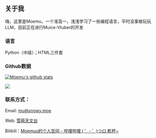## 关于我

嗨，这里是Moemu，一个准高一，浅浅学习了一些编程语言，平时没事做玩玩LLM，目前正在进行Muice-Vtuber的开发


### 语言

Python（中级）；HTML三件套


### Github数据

[![Moemu's github stats](https://github-readme-stats.vercel.app/api?username=Moemu&show_icons=true&theme=tokyonight)](https://github.com/anuraghazra/github-readme-stats)

[![](https://github-readme-stats.vercel.app/api/top-langs/?username=Moemu&theme=tokyonight)](https://github.com/anuraghazra/github-readme-stats)

### 联系方式：

Email: mu@snowy.moe

Web: [雪萌天文台](https://blog.snowy.moe/)

Bilibili：[Moemuu的个人空间 - 哔哩哔哩 ( ゜- ゜)つロ 乾杯~](https://space.bilibili.com/97020216)
